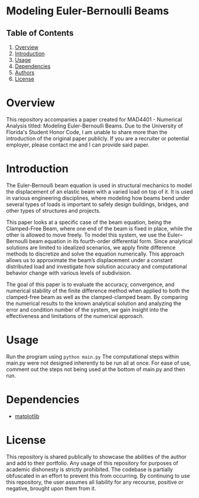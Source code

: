 # Modeling Euler-Bernoulli Beams

## Table of Contents
1. [Overview](#overview)
2. [Introduction](#introduction)
3. [Usage](#usage)
4. [Dependencies](#dependencies)
5. [Authors](#authors)
6. [License](#license)

# Overview

This repository accompanies a paper created for MAD4401 - Numerical Analysis titled: Modeling Euler-Bernoulli Beams. Due to the University of Florida's Student Honor Code, I am unable to share more than the introduction of the original paper publicly. If you are a recruiter or potential employer, please contact me and I can provide said paper.


# Introduction

The Euler-Bernoulli beam equation is used in structural mechanics to model the displacement of 
an elastic beam with a varied load on top of it. It is used in various engineering disciplines, where 
modeling how beams bend under several types of loads is important to safely design buildings, bridges, 
and other types of structures and projects. 

This paper looks at a specific case of the beam equation, being the Clamped-Free Beam, where 
one end of the beam is fixed in place, while the other is allowed to move freely. To model this system, we 
use the Euler–Bernoulli beam equation in its fourth-order differential form. Since analytical solutions are 
limited to idealized scenarios, we apply finite difference methods to discretize and solve the equation 
numerically. This approach allows us to approximate the beam’s displacement under a constant 
distributed load and investigate how solution accuracy and computational behavior change with various 
levels of subdivision. 

The goal of this paper is to evaluate the accuracy, convergence, and numerical stability of the 
finite difference method when applied to both the clamped-free beam as well as the clamped-clamped 
beam. By comparing the numerical results to the known analytical solution and analyzing the error and 
condition number of the system, we gain insight into the effectiveness and limitations of the numerical 
approach.


# Usage

Run the program using `python main.py`
The computational steps within main.py were not designed inherently to be run all at once.
For ease of use, comment out the steps not being used at the bottom of main.py and then run.

# Dependencies

- [matplotlib](https://matplotlib.org/)


# License

This repository is shared publically to showcase the abilities of the author and add to their portfolio. Any usage of this repository for purposes of academic dishonesty is strictly prohibited. The codebase is partially obfuscated in an effort to prevent this from occurring. By continuing to use this repository, the user assumes all liability for any recourse, positive or negative, brought upon them from it.